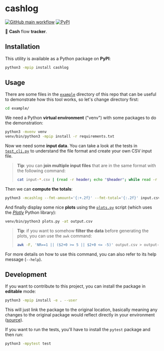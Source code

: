# cashlog

[![GitHub main workflow](https://img.shields.io/github/actions/workflow/status/dmotte/cashlog/main.yml?branch=main&logo=github&label=main&style=flat-square)](https://github.com/dmotte/cashlog/actions)
[![PyPI](https://img.shields.io/pypi/v/cashlog?logo=python&style=flat-square)](https://pypi.org/project/cashlog/)

:snake: **Cash** flow **tracker**.

## Installation

This utility is available as a Python package on **PyPI**:

```bash
python3 -mpip install cashlog
```

## Usage

There are some files in the [`example`](example) directory of this repo that can be useful to demonstrate how this tool works, so let's change directory first:

```bash
cd example/
```

We need a Python **virtual environment** ("venv") with some packages to do the demonstration:

```bash
python3 -mvenv venv
venv/bin/python3 -mpip install -r requirements.txt
```

Now we need some **input data**. You can take a look at the tests in [`test_cli.py`](test/test_cli.py) to understand the file format and create your own CSV input file.

> **Tip**: you can **join multiple input files** that are in the same format with the following command:
>
> ```bash
> cat input-*.csv | (read -r header; echo "$header"; while read -r i; do [ "$i" = "$header" ] || echo "$i"; done)
> ```

Then we can **compute the totals**:

```bash
python3 -mcashlog --fmt-amount='{:+.2f}' --fmt-total='{:.2f}' input.csv output.csv
```

And finally display some nice **plots** using the [`plots.py`](example/plots.py) script (which uses the [_Plotly_](https://github.com/plotly/plotly.py) Python library):

```bash
venv/bin/python3 plots.py -at output.csv
```

> **Tip**: if you want to somehow **filter the data** before generating the plots, you can use the `awk` command:
>
> ```bash
> awk -F, 'NR==1 || ($2+0 >= 5 || $2+0 <= -5)' output.csv > output-filtered.csv
> ```

For more details on how to use this command, you can also refer to its help message (`--help`).

## Development

If you want to contribute to this project, you can install the package in **editable** mode:

```bash
python3 -mpip install -e . --user
```

This will just link the package to the original location, basically meaning any changes to the original package would reflect directly in your environment ([source](https://stackoverflow.com/a/35064498)).

If you want to run the tests, you'll have to install the `pytest` package and then run:

```bash
python3 -mpytest test
```
